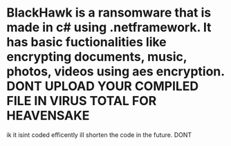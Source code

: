 # BlackHawk is a ransomware that is made in c# using .netframework. It has basic fuctionalities like encrypting documents, music, photos, videos using aes encryption. DONT UPLOAD YOUR COMPILED FILE IN VIRUS TOTAL FOR HEAVENSAKE
ik 
it isint coded efficently  ill shorten the code in the future. 
DONT

